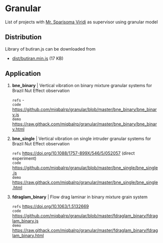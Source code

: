 # Granular
List of projects with [Mr. Sparisoma Viridi](https://github.com/dudung) as supervisor using granular model

## Distribution
Library of butiran.js can be downloaded from
* [dist/butiran.min.js](https://github.com/dudung/butiran.js/blob/master/dist/butiran.min.js) (17 KB)

## Application
01. **bne_binary** | Vertical vibration on binary mixture granular systems for Brazil Nut Effect observation

    `refs` -<br>
    `code` https://github.com/miqbalrp/granular/blob/master/bne_binary/bne_binary.js<br>
    `demo` https://raw.githack.com/miqbalrp/granular/master/bne_binary/bne_binary.html

02. **bne_single** | Vertical vibration on single intruder granular systems for Brazil Nut Effect observation

    `refs` https://doi.org/10.1088/1757-899X/546/5/052057 (direct experiment)<br>
    `code` https://github.com/miqbalrp/granular/blob/master/bne_single/bne_single.js<br>
    `demo` https://raw.githack.com/miqbalrp/granular/master/bne_single/bne_single.html


03. **fdraglam_binary** | Flow drag laminar in binary mixture grain system

    `refs` https://doi.org/10.1063/1.5132669<br>
    `code` https://github.com/miqbalrp/granular/blob/master/fdraglam_binary/fdraglam_binary.js<br>
    `demo` https://raw.githack.com/miqbalrp/granular/master/fdraglam_binary/fdraglam_binary.html

